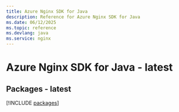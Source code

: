 ```yaml
---
title: Azure Nginx SDK for Java
description: Reference for Azure Nginx SDK for Java
ms.date: 06/12/2025
ms.topic: reference
ms.devlang: java
ms.service: nginx
---
```

# Azure Nginx SDK for Java - latest
## Packages - latest
[!INCLUDE [packages](nginx-index.md)]